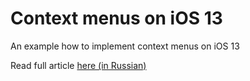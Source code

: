 # Context menus on iOS 13
An example how to implement context menus on iOS 13

Read full article [here (in Russian)](http://apphud.com)
